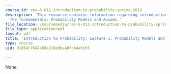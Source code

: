 ```yaml
---
course_id: res-6-012-introduction-to-probability-spring-2018
description: 'This resource contains information regarding introduction to probability:
  The fundamentals: Probability Models and Axioms.'
file_location: /coursemedia/res-6-012-introduction-to-probability-spring-2018/91864c7642a58e216e8baa8fcb4a5cb5_MITRES_6_012S18_L01.pdf
file_type: application/pdf
layout: pdf
title: 'Introduction to Probability: Lecture 1: Probability Models and Axioms'
type: course
uid: 91864c7642a58e216e8baa8fcb4a5cb5

---
```

None